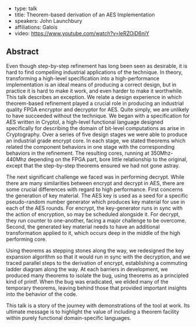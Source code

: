 - type: talk
- title: Theorem-based derivation of an AES Implementation
- speakers: John Launchbury
- affiliations: Galois
- video: https://www.youtube.com/watch?v=leRZOiD6niY

## Abstract
Even though step-by-step refinement has long been seen as desirable, it is hard to find compelling industrial applications of the technique. In theory, transforming a high-level specification into a high-performance implementation is an ideal means of producing a correct design, but in practice it is hard to make it work, and even harder to make it worthwhile. This talk describes an exception.  We relate a design experience in which theorem-based refinement played a crucial role in producing an industrial quality FPGA encryptor and decryptor for AES. Quite simply, we are unlikely to have succeeded without the technique.
We began with a specification for AES written in Cryptol, a high-level functional language designed specifically for describing the domain of bit-level computations as arise in Cryptography. Over a series of five design stages we were able to produce an industrial grade encrypt core. In each stage, we stated theorems which related the component behaviors in one stage with the corresponding behaviors in the refinement. The resulting cores, running at 350Mhz-440Mhz depending on the FPGA part, bore little relationship to the original, except that the step-by-step theorems ensured we had not gone astray.

The next significant challenge we faced was in performing decrypt. While there are many similarities between encrypt and decrypt in AES, there are some crucial differences with regard to high performance. First concerns the generation of key material. The AES key is used as a seed for a specific pseudo-random number generator which produces key material for use in each of the AES rounds. For encrypt, the key-generator runs in sync with the action of encryption, so may be scheduled alongside it. For decrypt, they run counter to one-another, facing a major challenge to be overcome. Second, the generated key material needs to have an additional transformation applied to it, which occurs deep in the middle of the high performing core.

Using theorems as stepping stones along the way, we redesigned the key expansion algorithm so that it would run in sync with the decryption, and we traced parallel steps to the derivation of encrypt, establishing a commuting ladder diagram along the way. At each barriers in development, we produced many theorems to isolate the bug, using theorems as a principled kind of printf. When the bug was eradicated, we elided many of the temporary theorems, leaving behind those that provided important insights into the behavior of the code.

This talk is a story of the journey with demonstrations of the tool at work. Its ultimate message is to highlight the value of including a theorem facility within purely functional domain-specific languages.
